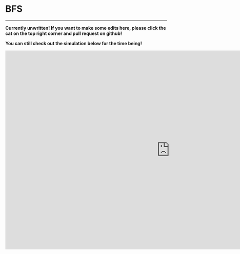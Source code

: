 # BFS

----

**Currently unwritten! If you want to make some edits here, please click the cat on the top right corner and pull request on github!**

**You can still check out the simulation below for the time being!**

<iframe src="https://itch.io/embed-upload/3380762?color=333333" allowfullscreen="" width="1024" height="620" frameborder="0"><a href="https://ron0studios.itch.io/bfs">Play BFS on itch.io</a></iframe>

